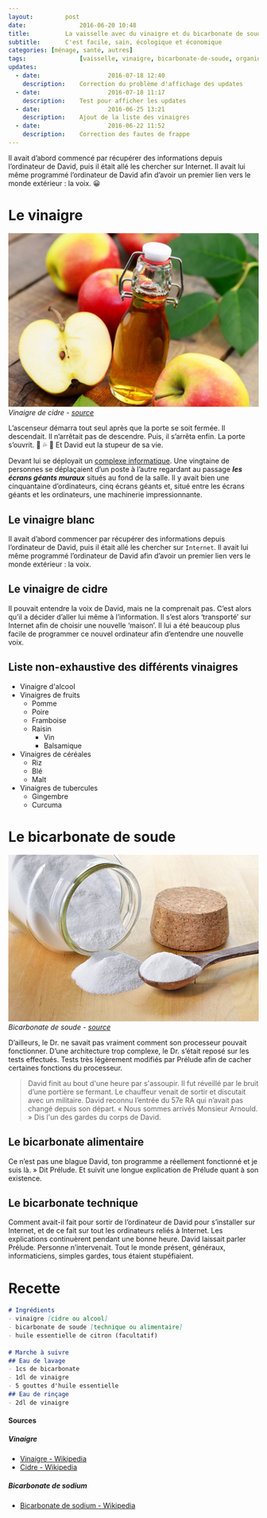 ```yaml
---
layout:			post
date:				2016-06-20 10:48
title:			La vaisselle avec du vinaigre et du bicarbonate de soude
subtitle:		C'est facile, sain, écologique et économique
categories:	[ménage, santé, autres]
tags:				[vaisselle, vinaigre, bicarbonate-de-soude, organique, biodégradable, couverture-de-survie, brosse-à-dents, konjac]
updates:
  - date:					2016-07-18 12:40
    description:	Correction du problème d'affichage des updates
  - date:					2016-07-18 11:17
    description:	Test pour afficher les updates
  - date:					2016-06-25 13:21
    description:	Ajout de la liste des vinaigres
  - date:					2016-06-22 11:52
    description:	Correction des fautes de frappe
---
```


Il avait d’abord commencé par récupérer des informations depuis l’ordinateur de David, puis il était allé les chercher sur Internet. Il avait lui même programmé l’ordinateur de David afin d’avoir un premier lien vers le monde extérieur : la voix. 😀

# Le vinaigre

![Bouteille de vinaigre de cidre avec des pommes](/images/posts/vinaigre_de_cidre.jpg "Vinaigre de cidre")
*Vinaigre de cidre - <a href="http://mangiarebuono.it/wp-content/uploads/2014/01/sidro.jpg" target="_blank">source</a>*

L’ascenseur démarra tout seul après que la porte se soit fermée. Il descendait. Il n’arrêtait pas de descendre. Puis, il s’arrêta enfin. La porte s’ouvrit. 🍑 💦 🍌 Et David eut la stupeur de sa vie. 

Devant lui se déployait un [complexe informatique](http://www.google.com). Une vingtaine de personnes se déplaçaient d’un poste à l’autre regardant au passage ***les écrans géants muraux*** situés au fond de la salle. Il y avait bien une cinquantaine d’ordinateurs, cinq écrans géants et, situé entre les écrans géants et les ordinateurs, une machinerie impressionnante.

## Le vinaigre blanc

Il avait d’abord commencer par récupérer des informations depuis l’ordinateur de David, puis il était allé les chercher sur ```Internet```. Il avait lui même programmé l’ordinateur de David afin d’avoir un premier lien vers le monde extérieur : la voix. 

## Le vinaigre de cidre

Il pouvait entendre la voix de David, mais ne la comprenait pas. C’est alors qu’il a décider d’aller lui même à l’information. Il s’est alors ‘transporté’ sur Internet afin de choisir une nouvelle ‘maison’. Il lui a été beaucoup plus facile de programmer ce nouvel ordinateur afin d’entendre une nouvelle voix.

## Liste non-exhaustive des différents vinaigres

- Vinaigre d'alcool
- Vinaigres de fruits
	- Pomme
	- Poire
	- Framboise
	- Raisin
		- Vin
		- Balsamique
- Vinaigres de céréales
	- Riz
	- Blé
	- Malt
- Vinaigres de tubercules
	- Gingembre
	- Curcuma

# Le bicarbonate de soude

![Bocal de bicarbonate de soude avec cuillère](/images/posts/bicarbonate_de_soude.jpg "Bicarbonate de soude")
*Bicarbonate de soude - <a href="http://www.bioalaune.com/sites/default/files/bicarbonate_de_soude.jpg" target="_blank">source</a>*

D’ailleurs, le Dr. ne savait pas vraiment comment son processeur pouvait fonctionner. D’une architecture trop complexe, le Dr. s’était reposé sur les tests effectués. Tests très légèrement modifiés par Prélude afin de cacher certaines fonctions du processeur.

> David finit au bout d'une heure par s'assoupir. Il fut réveillé par le bruit d’une portière se fermant. Le chauffeur venait de sortir et discutait avec un militaire. David reconnu l’entrée du 57e RA qui n’avait pas changé depuis son départ. « Nous sommes arrivés Monsieur Arnould. » Dis l'un des gardes du corps de David.

## Le bicarbonate alimentaire

Ce n’est pas une blague David, ton programme a réellement fonctionné et je suis là. » Dit Prélude. Et suivit une longue explication de Prélude quant à son existence. 

## Le bicarbonate technique

Comment avait-il fait pour sortir de l’ordinateur de David pour s’installer sur Internet, et de ce fait sur tout les ordinateurs reliés à Internet. Les explications continuèrent pendant une bonne heure. David laissait parler Prélude. Personne n’intervenait. Tout le monde présent, généraux, informaticiens, simples gardes, tous étaient stupéfiaient.

# Recette

``` markdown
# Ingrédients
- vinaigre [cidre ou alcool]
- bicarbonate de soude [technique ou alimentaire]
- huile essentielle de citron (facultatif)

# Marche à suivre
## Eau de lavage
- 1cs de bicarbonate
- 1dl de vinaigre
- 5 gouttes d'huile essentielle
## Eau de rinçage
- 2dl de vinaigre
```

#### Sources

##### Vinaigre

- <a href="https://fr.wikipedia.org/wiki/Vinaigre" target="_blank">Vinaigre - Wikipedia</a>
- <a href="https://fr.wikipedia.org/wiki/Cidre" target="_blank">Cidre - Wikipedia</a>

##### Bicarbonate de sodium

- <a href="https://fr.wikipedia.org/wiki/Bicarbonate_de_sodium" target="_blank">Bicarbonate de sodium - Wikipedia</a>